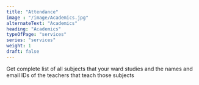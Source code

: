 ```yaml
---
title: "Attendance"
image : "/image/Academics.jpg"
alternateText: "Academics"
heading: "Academics"
typeOfPage: "services"
series: "services"
weight: 1
draft: false
---
```


<p>Get complete list of all subjects that your ward studies and the names and email IDs of the teachers that teach those subjects</p>